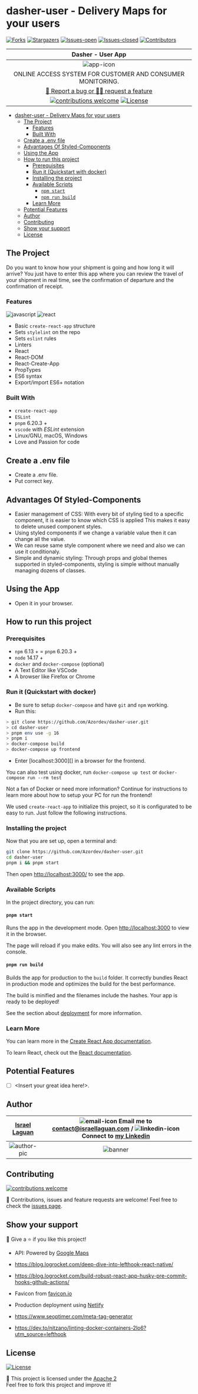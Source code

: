 # dasher-user - Delivery Maps for your users

<!-- PROJECT SHIELDS -->

[![Forks][forks-shield]][forks-url]
[![Stargazers][stars-shield]][stars-url]
[![Issues-open][issues-open-shield]][issues-url]
[![Issues-closed][issues-closed-shield]][issues-url]
[![Contributors][contributors-shield]][contributors-url]

<!-- PROJECT LOGO -->

|                                            Dasher - User App                                             |
| :------------------------------------------------------------------------------------------------------: |
|                                              ![app-icon][]                                               |
|                        ONLINE ACCESS SYSTEM FOR CUSTOMER AND CONSUMER MONITORING.                        |
|                          [🐞 Report a bug or 🙋‍♂️ request a feature][issues-url]                           |
| [![contributions welcome][contributions-welcome]][issues-url] [![License][badge-apache]][apache-license] |

- [dasher-user - Delivery Maps for your users](#dasher-user---delivery-maps-for-your-users)
  - [The Project](#the-project)
    - [Features](#features)
    - [Built With](#built-with)
  - [Create a .env file](#create-a-env-file)
  - [Advantages Of Styled-Components](#advantages-of-styled-components)
  - [Using the App](#using-the-app)
  - [How to run this project](#how-to-run-this-project)
    - [Prerequisites](#prerequisites)
    - [Run it (Quickstart with docker)](#run-it-quickstart-with-docker)
    - [Installing the project](#installing-the-project)
    - [Available Scripts](#available-scripts)
      - [`npm start`](#npm-start)
      - [`npm run build`](#npm-run-build)
    - [Learn More](#learn-more)
  - [Potential Features](#potential-features)
  - [Author](#author)
  - [Contributing](#contributing)
  - [Show your support](#show-your-support)
  - [License](#license)

## The Project

Do you want to know how your shipment is going and how long it will arrive? You just have to enter this app where you can review the travel of your shipment in real time, see the confirmation of departure and the confirmation of receipt.

### Features

![javascript][]
![react][]

- Basic `create-react-app` structure
- Sets `stylelint` on the repo
- Sets `eslint` rules
- Linters
- React
- React-DOM
- React-Create-App
- PropTypes
- ES6 syntax
- Export/import ES6+ notation

### Built With

- `create-react-app`
- `ESLint`
- `pnpm` 6.20.3 +
- `vscode` with _ESLint_ extension
- Linux/GNU, macOS, Windows
- Love and Passion for code

## Create a .env file

- Create a .env file.
- Put correct key.

## Advantages Of Styled-Components

- Easier management of CSS: With every bit of styling tied to a specific component, it is easier to know which CSS is applied This makes it easy to delete unused component styles.
- Using styled components if we change a variable value then it can change all the value.
- We can reuse same style component where we need and also we can use it conditionaly.
- Simple and dynamic styling: Through props and global themes supported in styled-components, styling is simple without manually managing dozens of classes.

## Using the App

- Open it in your browser.

## How to run this project

### Prerequisites

- `npm` 6.13 +
= `pnpm` 6.20.3 +
- `node` 14.17 +
- `docker` and `docker-compose` (optional)
- A Text Editor like VSCode
- A browser like Firefox or Chrome

### Run it (Quickstart with docker)

- Be sure to setup `docker-compose` and have `git` and `npm` working.
- Run this:

```sh
> git clone https://github.com/Azordev/dasher-user.git
> cd dasher-user
> pnpm env use -g 16
> pnpm i
> docker-compose build
> docker-compose up frontend
```

- Enter [localhost:3000][] in a browser for the frontend.

You can also test using docker, run `docker-compose up test` or `docker-compose run --rm test`

Not a fan of Docker or need more information? Continue for instructions to learn more about how to setup your PC for run the frontend!

We used `create-react-app` to initialize this project, so it is configurated to be easy to run. Just follow the following instructions.

### Installing the project

Now that you are set up, open a terminal and:

```sh
git clone https://github.com/Azordev/dasher-user.git
cd dasher-user
pnpm i && pnpm start
```

Then open [http://localhost:3000/](http://localhost:3000/) to see the app.

### Available Scripts

In the project directory, you can run:

#### `pnpm start`

Runs the app in the development mode.
Open [http://localhost:3000](http://localhost:3000) to view it in the browser.

The page will reload if you make edits.
You will also see any lint errors in the console.

#### `pnpm run build`

Builds the app for production to the `build` folder.
It correctly bundles React in production mode and optimizes the build for the best performance.

The build is minified and the filenames include the hashes.
Your app is ready to be deployed!

See the section about [deployment](https://facebook.github.io/create-react-app/docs/deployment) for more information.

### Learn More

You can learn more in the [Create React App documentation](https://facebook.github.io/create-react-app/docs/getting-started).

To learn React, check out the [React documentation](https://reactjs.org/).

## Potential Features

- [ ] \<Insert your great idea here!>.

## Author

| [Israel Laguan][author-github] | ![email-icon][] Email me to [contact@israellaguan.com][author-email] / ![linkedin-icon][] Connect to [my Linkedin][author-linkedin] |
| :----------------------------: | :---------------------------------------------------------------------------------------------------------------------------------: |
|        ![author-pic][]         |                                                             ![banner][]                                                             |

## Contributing

[![contributions welcome][contributions-welcome]][issues-url]

🤝 Contributions, issues and feature requests are welcome!
Feel free to check the [issues page][issues-url].

## Show your support

🤗 Give a ⭐️ if you like this project!

- API: Powered by [Google Maps](https://developers.google.com/maps/documentation/javascript/overview)

- <https://blog.logrocket.com/deep-dive-into-lefthook-react-native/>
- <https://blog.logrocket.com/build-robust-react-app-husky-pre-commit-hooks-github-actions/>
- Favicon from [favicon.io](https://favicon.io/emoji-favicons/)
- Production deployment using [Netlify](https://app.netlify.com/sites/azordev-dasher-user/overview)
- <https://www.seoptimer.com/meta-tag-generator>
- <https://dev.to/nitzano/linting-docker-containers-2lo6?utm_source=lefthook>

## License

[![License][badge-apache]][apache-license]

📝 This project is licensed under the [Apache 2](LICENSE)\
Feel free to fork this project and improve it!

<!-- MARKDOWN LINKS & IMAGES -->

[contributors-shield]: https://img.shields.io/github/contributors/Azordev/dasher-user?style=for-the-badge
[contributors-url]: https://github.com/Azordev/dasher-user/graphs/contributors
[forks-shield]: https://img.shields.io/github/forks/Azordev/dasher-user?style=for-the-badge
[forks-url]: https://github.com/Azordev/dasher-user/network/members
[stars-shield]: https://img.shields.io/github/stars/Azordev/dasher-user?style=for-the-badge
[stars-url]: https://github.com/Azordev/dasher-user/stargazers
[issues-open-shield]: https://img.shields.io/github/issues/Azordev/dasher-user?style=for-the-badge
[issues-closed-shield]: https://img.shields.io/github/issues-closed/Azordev/dasher-user?style=for-the-badge
[react]: https://img.shields.io/badge/React-16+-61DAFB?style=for-the-badge&logo=react
[javascript]: https://img.shields.io/badge/JAVASCRIPT-ES6%2B-F7DF1E?style=for-the-badge&logo=javascript
[css]: https://img.shields.io/badge/style-CSS-1572B6?style=for-the-badge&logo=css3
[contributions-welcome]: https://img.shields.io/badge/contributions-welcome-brightgreen.svg?style=for-the-badge
[issues-url]: https://github.com/Azordev/dasher-user/issues
[badge-apache]: https://img.shields.io/badge/License-Apache%202.0-blue.svg?style=for-the-badge
[apache-license]: https://opensource.org/licenses/Apache-2.0
[author-pic]: https://avatars2.githubusercontent.com/u/36519478?s=460&v=4
[author-github]: https://israel-laguan.github.io
[author-linkedin]: https://www.linkedin.com/in/israellaguan
[author-email]: mailto:contact@israellaguan.com
[linkedin-icon]: https://img.icons8.com/color/20/000000/linkedin.png
[email-icon]: https://img.icons8.com/color/20/000000/message-squared.png
[banner]: https://github.com/Israel-Laguan/Israel-Laguan/raw/master/docs/banner.jpg
[app-banner]: docs/app-banner.png
[app-icon]: public/dasher.123.png
[icons8]: https://icons8.com/
[icons8-logo]: https://img.icons8.com/fluent/20/000000/icons8-new-logo.png
[api-logo]: https://spoonacular.com/images/spoonacular-logo-b.svg
